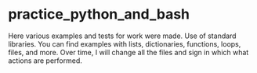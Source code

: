 # practice_python_and_bash
Here various examples and tests for work were made.
Use of standard libraries.
You can find examples with lists, dictionaries, functions, loops, files, and more.
Over time, I will change all the files and sign in which what actions are performed.
